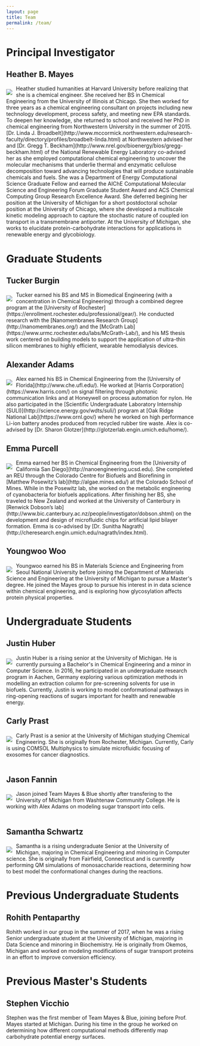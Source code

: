 ```yaml
---
layout: page
title: Team
permalink: /team/
---
```


# Principal Investigator

## Heather B. Mayes

<img align="left" src="../assets/img/hbmayes.png" style="margin:10px 10px 0px 0px">
Heather studied humanities at Harvard University before realizing that she is a chemical engineer. She
received her BS in Chemical Engineering from the University of Illinois at Chicago. 
She then worked for three years as a chemical engineering consultant on projects 
including new technology development, process safety, and meeting new EPA standards. 
To deepen her knowledge, she returned to school and received her PhD in chemical 
engineering from Northwestern University in the summer of 2015. 
[Dr. Linda J. Broadbelt](http://www.mccormick.northwestern.edu/research-faculty/directory/profiles/broadbelt-linda.html)
at Northwestern advised her and [Dr. Gregg T. Beckham](http://www.nrel.gov/bioenergy/bios/gregg-beckham.html) 
of the National Renewable Energy 
Laboratory co-advised her as she employed computational chemical engineering to uncover 
the molecular mechanisms that underlie thermal and enzymatic cellulose decomposition 
toward advancing technologies that will produce sustainable chemicals and fuels. 
She was a Department of Energy Computational Science Graduate Fellow and earned 
the AIChE Computational Molecular Science and Engineering Forum Graduate Student 
Award and ACS Chemical Computing Group Research Excellence Award. She deferred begining her position at the 
University of Michigan for a short postdoctoral scholar position at the University of Chicago, where she developed a multiscale kinetic modeling approach to capture the stochastic nature of coupled ion transport in a transmembrane antiporter. At the University of Michigan, 
she works to elucidate protein-carbohydrate interactions for applications in renewable energy and glycobiology.

# Graduate Students

## <a name="tburgin"></a> Tucker Burgin

<img align="left" src="../assets/img/tburgin.png" style="margin:10px 10px 0px 0px">
Tucker earned his BS and MS in Biomedical Engineering (with a concentration in Chemical Engineering) through a combined degree 
program at the [University of Rochester](https://enrollment.rochester.edu/professional/gear/). He conducted research with the 
[Nanomembranes Research Group](http://nanomembranes.org/) and the [McGrath Lab](https://www.urmc.rochester.edu/labs/McGrath-Lab/), 
and his MS thesis work centered on building models to support the application of ultra-thin silicon membranes to highly efficient, 
wearable hemodialysis devices.


## <a name="xadams"></a> Alexander Adams

<img align="left" src="../assets/img/aadams.png" style="margin:10px 10px 0px 0px">
Alex earned his BS in Chemical Engineering from the [University of Florida](http://www.che.ufl.edu/). He worked at [Harris
Corporation](https://www.harris.com/) on signal filtering through photonic communication links and at Honeywell on process 
automation for nylon. He also participated in the [Scientific Undergraduate Laboratory Internship (SULI)](http://science.energy.gov/wdts/suli/) 
program at [Oak Ridge National Lab](https://www.ornl.gov/) where he worked on high performance Li-ion battery anodes 
produced from recycled rubber tire waste. Alex is co-advised by [Dr. Sharon Glotzer](http://glotzerlab.engin.umich.edu/home/).


## <a name="epurcell"></a> Emma Purcell

<img align="left" src="../assets/img/epurcell.jpg" style="margin:10px 10px 0px 0px">
Emma earned her BS in Chemical Engineering from the [University of California San Diego](http://nanoengineering.ucsd.edu).  
She completed an REU through the Colorado Centre for Biofuels and Biorefining in [Matthew Posewitz’s lab](http://algae.mines.edu/) at the 
Colorado School of Mines.  While in the Posewitz lab, she worked on the metabolic engineering of cyanobacteria for biofuels applications.  
After finishing her BS, she traveled to New Zealand and worked at the University of Canterbury in 
[Renwick Dobson’s lab](http://www.bic.canterbury.ac.nz/people/investigator/dobson.shtml) 
on the development and design of microfluidic chips for artificial lipid bilayer formation. 
Emma is co-advised by [Dr. Sunitha Nagrath](http://cheresearch.engin.umich.edu/nagrath/index.html).


## <a name="ywoo"></a> Youngwoo Woo

<img align="left" src="../assets/img/youngwoo.jpg" style="margin:10px 10px 0px 0px">
Youngwoo earned his BS in Materials Science and Engineering from Seoul National University before joining
the Department of Materials Science and Engineering at the University of Michigan to pursue a Master's degree. He joined the Mayes group to pursue his 
interest in in data science within chemical engineering, and is exploring how glycosylation affects protein physical properties.


# Undergraduate Students

## <a name="jhuber"></a> Justin Huber

<img align="left" src="../assets/img/jhuber.jpg" style="margin:10px 10px 0px 0px">
Justin Huber is a rising senior at the University of Michigan. He is currently pursuing a Bachelor's in
Chemical Engineering and a minor in Computer Science. In 2016, he participated in an
undergraduate research program in Aachen, Germany exploring various optimization methods in
modelling an extraction column for pre-screening solvents for use in biofuels. Currently, Justin is
working to model conformational pathways in ring-opening reactions of sugars important for health and renewable energy.

## <a name="cprast"></a> Carly Prast

<img align="left" src="../assets/img/cprast.jpg" style="margin:10px 10px 0px 0px">
Carly Prast is a senior at the University of Michigan studying Chemical Engineering. 
She is originally from Rochester, Michigan. Currently, Carly is using COMSOL Multiphysics 
to simulate microfluidic focusing of exosomes for cancer diagnostics. 

<br>

<br>

## <a name="jfannin"></a> Jason Fannin

<img align="left" src="../assets/img/wolverine.jpg" style="margin:10px 10px 0px 0px">
Jason joined Team Mayes &amp; Blue shortly after transfering to the University of Michigan from Washtenaw Community College. He is working with Alex Adams on modeling sugar transport into cells. 


<br>

<br>

## <a name="sschwartz"></a> Samantha Schwartz

<img align="left" src="../assets/img/sschwartz.jpg" style="margin:10px 10px 0px 0px">
Samantha is a rising undergraduate Senior at the University of Michigan, majoring in Chemical Engineering and minoring in Computer science. 
She is originally from Fairfield, Connecticut and is currently performing QM simulations of monosaccharide 
reactions, determining how to best model the conformational changes during the reactions. 

<br>

<!-- ## <a name="sschwartz"></a> Samantha Schwartz

Sam was the first undergraduate to join Team Mayes &amp; Blue, as a second-semester junior at the University of Michigan, majoring in Chemical Engineering and minoring in Computer science. She performed QM simulations of monosaccharide reactions, determining how to best model the conformational changes during the reactions. 

<br>-->

# Previous Undergraduate Students

## <a name="rpenta"></a> Rohith Pentaparthy

Rohith worked in our group in the summer of 2017, when he was a rising Senior undergraduate student at the University of Michigan, majoring in Data Science and 
minoring in Biochemistry. He is originally from Okemos, Michigan and worked on modeling modifications of sugar 
transport proteins in an effort to improve conversion efficiency.

# Previous Master's Students

## <a name="svicchio"></a> Stephen Vicchio

Stephen was the first member of Team Mayes &amp; Blue, joining before Prof. Mayes started at Michigan. During his time in the group he worked on determining how different computational methods differently map carbohydrate potential energy surfaces.
